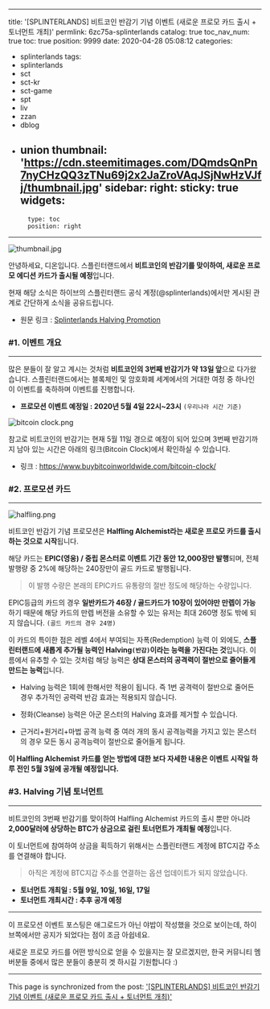 
---
title: '[SPLINTERLANDS] 비트코인 반감기 기념 이벤트 (새로운 프로모 카드 출시 + 토너먼트 개최)'
permlink: 6zc75a-splinterlands
catalog: true
toc_nav_num: true
toc: true
position: 9999
date: 2020-04-28 05:08:12
categories:
- splinterlands
tags:
- splinterlands
- sct
- sct-kr
- sct-game
- spt
- liv
- zzan
- dblog
- union
thumbnail: 'https://cdn.steemitimages.com/DQmdsQnPn7nyCHzQQ3zTNu69j2x2JaZroVAqJSjNwHzVJfj/thumbnail.jpg'
sidebar:
    right:
        sticky: true
widgets:
    -
        type: toc
        position: right
---


![thumbnail.jpg](https://cdn.steemitimages.com/DQmdsQnPn7nyCHzQQ3zTNu69j2x2JaZroVAqJSjNwHzVJfj/thumbnail.jpg)

안녕하세요, 디온입니다. 스플린터랜드에서 **비트코인의 반감기를 맞이하여, 새로운 프로모 에디션 카드가 출시될 예정**입니다.

현재 해당 소식은 하이브의 스플린터랜드 공식 계정(@splinterlands)에서만 게시된 관계로 간단하게 소식을 공유드립니다.

- 원문 링크 : [Splinterlands Halving Promotion](https://peakd.com/splinterlands/@splinterlands/splinterlands-halving-promotion)

### #1. 이벤트 개요
---

많은 분들이 잘 알고 계시는 것처럼 **비트코인의 3번째 반감기가 약 13일 앞**으로 다가왔습니다. 스플린터랜드에서는 블록체인 및 암호화폐 세계에서의 거대한 여정 중 하나인 이 이벤트를 축하하며 이벤트를 진행합니다.

- **프로모션 이벤트 예정일 : 2020년 5월 4일 22시~23시** `(우리나라 시간 기준)`

![bitcoin clock.png](https://cdn.steemitimages.com/DQmcTmsfrn7SPNfZGGgfCzmT6ZTxgFrZ3porwogJKuJFpoH/bitcoin%20clock.png)

참고로 비트코인의 반감기는 현재 5월 11일 경으로 예정이 되어 있으며 3번째 반감기까지 남아 있는 시간은 아래의 링크(Bitcoin Clock)에서 확인하실 수 있습니다.

- 링크 : https://www.buybitcoinworldwide.com/bitcoin-clock/

### #2. 프로모션 카드
---
![halfling.png](https://cdn.steemitimages.com/DQmXPie7cLzfg7MYrLzfJLhxBhNHyvGggzPuJDQcvJEDy7N/halfling.png)

비트코인 반감기 기념 프로모션은 **Halfling Alchemist라는 새로운 프로모 카드를 출시하는 것으로 시작**됩니다. 

해당 카드는 **EPIC(영웅) / 중립 몬스터로 이벤트 기간 동안 12,000장만 발행**되며, 전체 발행량 중 2%에 해당하는 240장만이 골드 카드로 발행됩니다. 

> 이 발행 수량은 본래의 EPIC카드 유통량의 절반 정도에 해당하는 수량입니다.

EPIC등급의 카드의 경우 **일반카드가 46장 / 골드카드가 10장이 있어야만 만렙이 가능**하기 때문에 해당 카드의 만렙 버전을 소유할 수 있는 유저는 최대 260명 정도 밖에 되지 않습니다. `(골드 카드의 경우 24명)`

이 카드의 특이한 점은 레벨 4에서 부여되는 자폭(Redemption) 능력 이 외에도, **스플린터랜드에 새롭게 추가될 능력인 Halving`(반감)`이라는 능력을 가진다는 것**입니다. 이름에서 유추할 수 있는 것처럼 해당 능력은 **상대 몬스터의 공격력이 절반으로 줄어들게 만드는 능력**입니다. 

- Halving 능력은 1회에 한해서만 적용이 됩니다. 즉 1번 공격력이 절반으로 줄어든 경우 추가적인 공력력 반감 효과는 적용되지 않습니다.

- 정화(Cleanse) 능력은 아군 몬스터의 Halving 효과를 제거할 수 있습니다.

- 근거리+원거리+마법 공격 능력 중 여러 개의 동시 공격능력을 가지고 있는 몬스터의 경우 모든 동시 공격능력이 절반으로 줄어들게 됩니다.

**이 Halfling Alchemist 카드를 얻는 방법에 대한 보다 자세한 내용은 이벤트 시작일 하루 전인 5월 3일에 공개될 예정입니다.**

### #3. Halving 기념 토너먼트
---

비트코인의 3번째 반감기를 맞이하여 Halfling Alchemist 카드의 출시 뿐만 아니라 **2,000달러에 상당하는 BTC가 상금으로 걸린 토너먼트가 개최될 예정**입니다. 

이 토너먼트에 참여하여 상금을 획득하기 위해서는 스플린터랜드 계정에 BTC지갑 주소를 연결해야 합니다.

> 아직은 계정에 BTC지갑 주소를 연결하는 옵션 업데이트가 되지 않았습니다.


- **토너먼트 개최일 : 5월 9일, 10일, 16일, 17일**
- **토너먼트 개최시간 : 추후 공개 예정**


---

이 프로모션 이벤트 포스팅은 애그로드가 아닌 야밥이 작성했을 것으로 보이는데, 하이브쪽에서만 공지가 되었다는 점이 조금 아쉽네요.

새로운 프로모 카드를 어떤 방식으로 얻을 수 있을지는 잘 모르겠지만, 한국 커뮤니티 멤버분들 중에서 많은 분들이 충분히 겟 하시길 기원합니다 :)

- - -

This page is synchronized from the post: ['[SPLINTERLANDS] 비트코인 반감기 기념 이벤트 (새로운 프로모 카드 출시 + 토너먼트 개최)'](https://steemit.com/@donekim/6zc75a-splinterlands)
